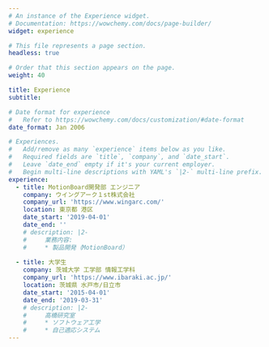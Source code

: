 ```yaml
---
# An instance of the Experience widget.
# Documentation: https://wowchemy.com/docs/page-builder/
widget: experience

# This file represents a page section.
headless: true

# Order that this section appears on the page.
weight: 40

title: Experience
subtitle:

# Date format for experience
#   Refer to https://wowchemy.com/docs/customization/#date-format
date_format: Jan 2006

# Experiences.
#   Add/remove as many `experience` items below as you like.
#   Required fields are `title`, `company`, and `date_start`.
#   Leave `date_end` empty if it's your current employer.
#   Begin multi-line descriptions with YAML's `|2-` multi-line prefix.
experience:
  - title: MotionBoard開発部 エンジニア
    company: ウイングアーク１st株式会社
    company_url: 'https://www.wingarc.com/'
    location: 東京都 港区
    date_start: '2019-04-01'
    date_end: ''
    # description: |2-
    #     業務内容:
    #     * 製品開発（MotionBoard）
        
  - title: 大学生
    company: 茨城大学 工学部 情報工学科
    company_url: 'https://www.ibaraki.ac.jp/'
    location: 茨城県 水戸市/日立市
    date_start: '2015-04-01'
    date_end: '2019-03-31'
    # description: |2-
    #     高橋研究室
    #     * ソフトウェア工学
    #     * 自己適応システム
---
```

